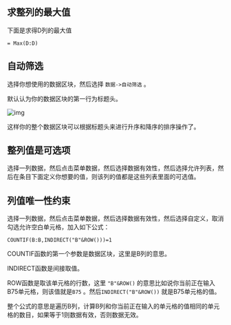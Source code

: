 ## 求整列的最大值

下面是求得D列的最大值

```
= Max(D:D)
```

## 自动筛选

选择你想使用的数据区块，然后选择 `数据->自动筛选` 。

默认认为你的数据区块的第一行为标题头。

![img]({static}/images/2021/libreoffice_1.png)

这样你的整个数据区块可以根据标题头来进行升序和降序的排序操作了。

## 整列值是可选项

选择一列数据，然后点击菜单数据，然后选择数据有效性，然后选择允许列表，然后在条目下面定义你想要的值，则该列的值都是这些列表里面的可选值。

## 列值唯一性约束

选择一列数据，然后点击菜单数据，然后选择数据有效性，然后选择自定义，取消勾选允许空白单元格，加入如下公式：

```
COUNTIF(B:B,INDIRECT("B"&ROW()))=1
```

COUNTIF函数的第一个参数是数据区块，这里是B列的意思。

INDIRECT函数是间接取值。

ROW函数是取该单元格的行数，这里 `"B"&ROW()` 的意思比如说你当前正在输入B75单元格，则该值就是`B75` 。然后`INDIRECT("B"&ROW())` 就是B75单元格的值。

整个公式的意思是遍历B列，计算B列和你当前正在输入的单元格的值相同的单元格的数目，如果等于1则数据有效，否则数据无效。
